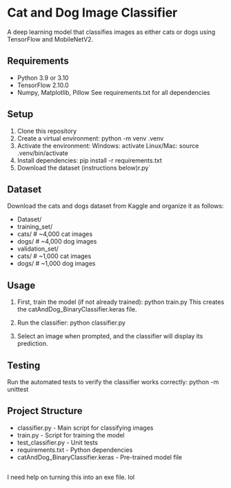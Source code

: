 # Cat and Dog Image Classifier

A deep learning model that classifies images as either cats or dogs using TensorFlow and MobileNetV2.

## Requirements

- Python 3.9 or 3.10
- TensorFlow 2.10.0
- Numpy, Matplotlib, Pillow 
See requirements.txt for all dependencies

## Setup

1. Clone this repository
2. Create a virtual environment: python -m venv .venv
3. Activate the environment:
    Windows: activate
    Linux/Mac: source .venv/bin/activate
4. Install dependencies: pip install -r requirements.txt
5. Download the dataset (instructions below)r.py`

## Dataset 

Download the cats and dogs dataset from Kaggle and organize it as follows:
- Dataset/
-  training_set/
-   cats/      # ~4,000 cat images
-   dogs/      # ~4,000 dog images
-  validation_set/
-   cats/      # ~1,000 cat images
-   dogs/      # ~1,000 dog images

## Usage

1. First, train the model (if not already trained): python train.py 
    This creates the catAndDog_BinaryClassifier.keras file.

2. Run the classifier: python classifier.py

3. Select an image when prompted, and the classifier will display its prediction.

## Testing

Run the automated tests to verify the classifier works correctly: python -m unittest
    
## Project Structure
 - classifier.py - Main script for classifying images 
 - train.py - Script for training the model
 - test_classifier.py - Unit tests
 - requirements.txt - Python dependencies
 - catAndDog_BinaryClassifier.keras - Pre-trained model file

##
I need help on turning this into an exe file. lol

